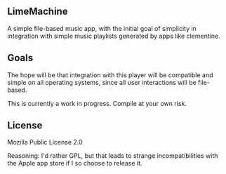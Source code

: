## LimeMachine

A simple file-based music app, with the initial goal of simplicity in
integration with simple music playlists generated by apps like clementine.

## Goals
The hope will be that integration with this player will be compatible and
simple on all operating systems, since all user interactions will be
file-based.

This is currently a work in progress. Compile at your own risk.

## License

Mozilla Public License 2.0

Reasoning: I'd rather GPL, but that leads to strange incompatibilities with
the Apple app store if I so choose to release it.
